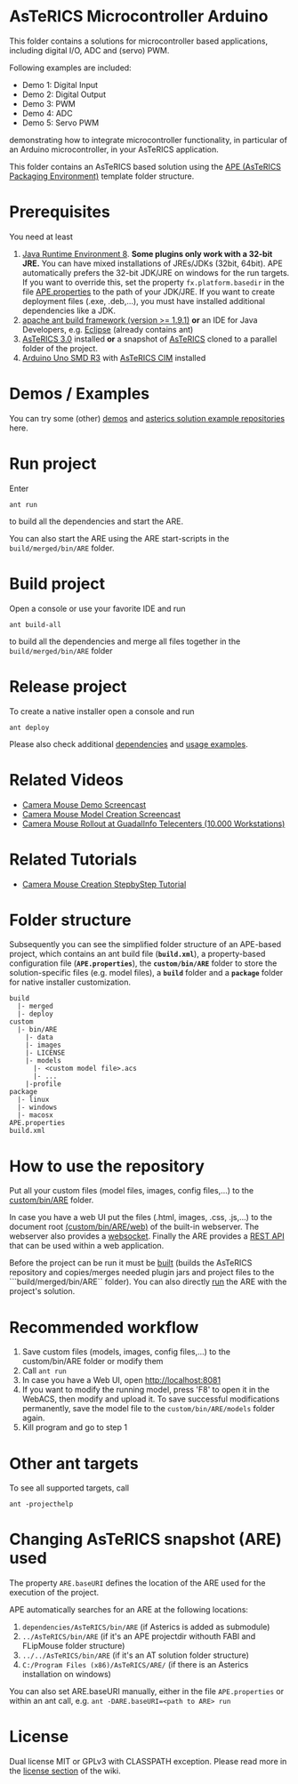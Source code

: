 # AsTeRICS Microcontroller Arduino

This folder contains a solutions for microcontroller based applications, including digital I/O, ADC and (servo) PWM.

Following examples are included:

* Demo 1: Digital Input
* Demo 2: Digital Output
* Demo 3: PWM
* Demo 4: ADC
* Demo 5: Servo PWM

demonstrating how to integrate microcontroller functionality, in particular of an Arduino microcontroller, in your AsTeRICS application.

This folder contains an AsTeRICS based solution using the [APE (AsTeRICS Packaging Environment)](https://github.com/asterics/AsTeRICS/wiki/AsTeRICS-Packaging-Environment-(APE)) template folder structure.

# Prerequisites

You need at least
1. [Java Runtime Environment 8](http://www.oracle.com/technetwork/java/javase/downloads/jre8-downloads-2133155.html). **Some plugins only work with a 32-bit JRE.** You can have mixed installations of JREs/JDKs (32bit, 64bit). APE automatically prefers the 32-bit JDK/JRE on windows for the run targets. If you want to override this, set the property ```fx.platform.basedir``` in the file [APE.properties](APE.properties) to the path of your JDK/JRE.
If you want to create deployment files (.exe, .deb,...), you must have installed additional dependencies like a JDK.
2. [apache ant build framework (version >= 1.9.1)](http://ant.apache.org/bindownload.cgi) **or** an IDE for Java Developers, e.g. [Eclipse](http://www.eclipse.org/downloads/packages/eclipse-ide-java-developers/neon3) (already contains ant)
3. [AsTeRICS 3.0](https://github.com/asterics/AsTeRICS/releases/tag/v3.0) installed **or** a snapshot of [AsTeRICS](https://github.com/asterics/AsTeRICS) cloned to a parallel folder of the project.
4. [Arduino Uno SMD R3](https://www.amazon.de/Arduino-Platine-Rev-Elektronik-Lernpaket/dp/364565139X/ref=sr_1_1?s=books&ie=UTF8&qid=1520162725&sr=1-1&keywords=Arduino+Uno+Rev.+) with [AsTeRICS CIM](https://github.com/asterics/AsTeRICS/blob/master/CIMs/Arduino/Readme.txt) installed

# Demos / Examples

You can try some (other) [demos](http://asterics.github.io/AsTeRICS/demos.html) and [asterics solution example repositories](https://github.com/asterics?utf8=%E2%9C%93&q=topic%3Aexample&type=&language=) here.

# Run project

Enter

```ant run```

to build all the dependencies and start the ARE.

You can also start the ARE using the ARE start-scripts in the ```build/merged/bin/ARE``` folder.

# Build project

Open a console or use your favorite IDE and run

```ant build-all```

to build all the dependencies and merge all files together in the ```build/merged/bin/ARE``` folder

# Release project

To create a native installer open a console and run

```ant deploy```

Please also check additional [dependencies](https://github.com/asterics/AsTeRICS/tree/master/bin/APE#dependencies) and [usage examples](https://github.com/asterics/AsTeRICS/tree/master/bin/APE#example-usages-of-the-build-infrastructure). 

# Related Videos
* [Camera Mouse Demo Screencast](https://youtu.be/P9qJAWegkFM?t=1955)
* [Camera Mouse Model Creation Screencast](https://youtu.be/P9qJAWegkFM?t=2228)
* [Camera Mouse Rollout at GuadalInfo Telecenters (10.000 Workstations)](https://www.youtube.com/watch?v=of0643WQ85Q)

# Related Tutorials
* [Camera Mouse Creation StepbyStep Tutorial](https://github.com/asterics/AsTeRICS/blob/master/Documentation/AsTeRICS_CameraMouseCreation_StepbyStep_Tutorial.pdf)

# Folder structure
Subsequently you can see the simplified folder structure of an APE-based project, which contains an ant build file (**```build.xml```**), a property-based configuration file (**```APE.properties```**), the **```custom/bin/ARE```** folder to store the solution-specific files (e.g. model files), a **```build```** folder and a **```package```** folder for native installer customization. 

```
build
  |- merged
  |- deploy
custom
  |- bin/ARE
    |- data
    |- images
    |- LICENSE
    |- models
      |- <custom model file>.acs
      |- ...
    |-profile
package
  |- linux
  |- windows
  |- macosx
APE.properties
build.xml
```

# How to use the repository

Put all your custom files (model files, images, config files,...) to the [custom/bin/ARE](custom/bin/ARE) folder. 

In case you have a web UI put the files (.html, images, .css, .js,...) to the document root [(custom/bin/ARE/web)](custom/bin/ARE/web) of the built-in webserver. The webserver also provides a [websocket](https://github.com/asterics/AsTeRICS/wiki/AsTeRICS-Websocket). Finally the ARE provides a [REST API](https://github.com/asterics/AsTeRICS/wiki/AsTeRICS-REST-API) that can be used within a web application.

Before the project can be run it must be [built](#build-project) (builds the AsTeRICS repository and copies/merges needed plugin jars and project files to the ```build/merged/bin/ARE`` folder). You can also directly [run](#run-project) the ARE with the project's solution.

# Recommended workflow

1. Save custom files (models, images, config files,...) to the custom/bin/ARE folder or modify them
2. Call ```ant run```
3. In case you have a Web UI, open [http://localhost:8081](http://localhost:8081)
4. If you want to modify the running model, press 'F8' to open it in the WebACS, then modify and upload it. To save successful modifications permanently, save the model file to the ```custom/bin/ARE/models``` folder again.
5. Kill program and go to step 1

# Other ant targets

To see all supported targets, call

```ant -projecthelp```

# Changing AsTeRICS snapshot (ARE) used

The property ```ARE.baseURI``` defines the location of the ARE used for the execution of the project. 

APE automatically searches for an ARE at the following locations:
1. ```dependencies/AsTeRICS/bin/ARE``` (if Asterics is added as submodule)
2. ```../AsTeRICS/bin/ARE``` (if it's an APE projectdir withouth FABI and FLipMouse folder structure)
3. ```../../AsTeRICS/bin/ARE``` (if it's an AT solution folder structure)
4. ```C:/Program Files (x86)/AsTeRICS/ARE/``` (if there is an Asterics installation on windows)

You can also set ARE.baseURI manually, either in the file ```APE.properties``` or within an ant call, e.g. ```ant -DARE.baseURI=<path to ARE> run```
 
# License

Dual license MIT or GPLv3 with CLASSPATH exception. Please read more in the [license section](https://github.com/asterics/AsTeRICS/wiki/Licensing) of the wiki.
